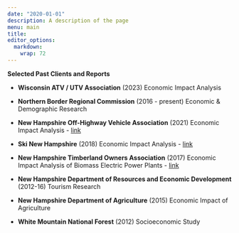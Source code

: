 ```yaml
---
date: "2020-01-01"
description: A description of the page
menu: main
title: 
editor_options: 
  markdown: 
    wrap: 72
---
```




**Selected Past Clients and Reports**

-   **Wisconsin ATV / UTV Association** (2023) Economic Impact Analysis 

-   **Northern Border Regional Commission** (2016 - present) Economic & Demographic Research  

-   **New Hampshire Off-Highway Vehicle Association** (2021) Economic Impact Analysis  -
    [link](https://www.nhstateparks.org/getmedia/d0c3e291-63e1-463c-9c2c-37e7b1b0a8fc/2020-OHRV-Economic-Study-2021.aspx#:~:text=It%20was%20estimated%20that%20OHRV,during%20the%20calendar%20year%202020.) 

-   **Ski New Hampshire** (2018) Economic Impact Analysis -
    [link](https://www.skinh.com/assets/documents/Economic-Contribution-Study-14-18-FINAL.pdf)

-   **New Hampshire Timberland Owners Association** (2017) Economic Impact Analysis of Biomass Electric Power Plants -
    [link](https://nhtoa.org/files/docs/Economic%20Contribution%20of%20the%20Biomass%20Electrical%20Power%20Gen%20in%20NH%202016.pdf)
    
-	**New Hampshire Department of Resources and Economic Development** (2012-16) Tourism Research

-	**New Hampshire Department of Agriculture** (2015) Economic Impact of Agriculture

-	**White Mountain National Forest** (2012) Socioeconomic Study

